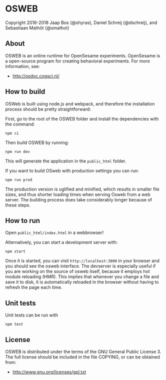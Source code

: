 # OSWEB

Copyright 2016-2018 Jaap Bos (@shyras), Daniel Schreij (@dschreij), and Sebastiaan Mathôt (@smathot)

## About

OSWEB is an online runtime for OpenSesame experiments. OpenSesame is a open-source program for creating behavioral experiments. For more information, see:

- <http://osdoc.cogsci.nl/>

## How to build

OSWeb is built using node.js and webpack, and therefore the installation process should be pretty straightforward:

First, go to the root of the OSWEB folder and install the dependencies with the command:

    npm ci

Then build OSWEB by running:

    npm run dev

This will generate the application in the `public_html` folder.

If you want to build OSweb with production settings you can run:

    npm run prod

The production version is uglified and minified, which results in smaller file sizes, and thus shorter loading times when serving Osweb from a web server. The building process does take considerably longer because of these steps.

## How to run

Open `public_html/index.html` in a webbrowser!

Alternatively, you can start a development server with:

    npm start

Once it is started, you can visit `http://localhost:3000` in your browser and you should see the osweb interface. The devserver is especially useful if you are working on the source of osweb itself, because it employs hot module reloading (HMR). This implies that whenever you change a file and save it to disk, it is automatically reloaded in the browser without having to refresh the page each time.

## Unit tests

Unit tests can be run with

    npm test

## License

OSWEB is distributed under the terms of the GNU General Public License 3. The full license should be included in the file COPYING, or can be obtained from:

- <http://www.gnu.org/licenses/gpl.txt>
